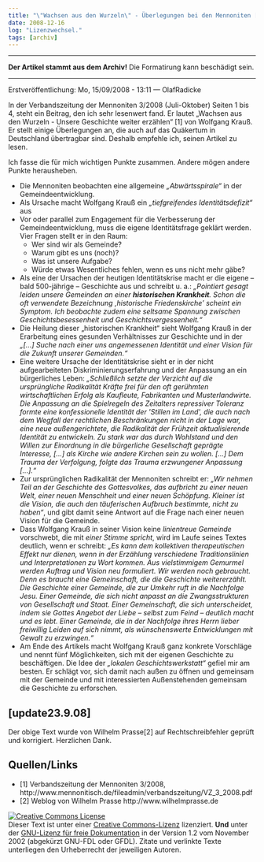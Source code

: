 ```yaml
---
title: "\"Wachsen aus den Wurzeln\" - Überlegungen bei den Mennoniten [update23.9.08]"
date: 2008-12-16
log: "Lizenzwechsel."
tags: [archiv]
---
```

<hr><b>Der Artikel stammt aus dem Archiv!</b> Die Formatirung kann beschädigt sein.<hr>
Erstveröffentlichung: Mo, 15/09/2008 - 13:11 — OlafRadicke

In der Verbandszeitung der Mennoniten 3/2008 (Juli-Oktober) Seiten 1 bis 4, steht ein Beitrag, den ich sehr lesenwert fand. Er lautet „Wachsen aus den Wurzeln - Unsere Geschichte weiter erzählen“ [1] von Wolfgang Krauß. Er stellt einige Überlegungen an, die auch auf das Quäkertum in Deutschland übertragbar sind. Deshalb empfehle ich, seinen Artikel zu lesen.
<!--break-->
Ich fasse die für mich wichtigen Punkte zusammen. Andere mögen andere Punkte herausheben. 

<ul>
<li>Die Mennoniten beobachten eine allgemeine <i>„Abwärtsspirale“</i> in der Gemeindeentwicklung.</li>
<li>Als Ursache macht Wolfgang Krauß ein <i>„tiefgreifendes Identitätsdefizit“</i> aus</li>
<li>Vor oder parallel zum Engagement für die Verbesserung der Gemeindeentwicklung, muss die eigene Identitätsfrage geklärt werden. Vier Fragen stellt er in den Raum: 
<ul>
    <li>Wer sind wir als Gemeinde?</li>
    <li>Warum gibt es uns (noch)?</li>
    <li>Was ist unsere Aufgabe?</li>
    <li>Würde etwas Wesentliches fehlen, wenn es uns nicht mehr gäbe?</li>
</ul></li>
<li>Als eine der Ursachen der heutigen Identitätskrise macht er die eigene – bald 500-jährige – Geschichte aus und schreibt u. a.: <i>„Pointiert gesagt leiden unsere Gemeinden an einer <b>historischen Krankheit</b>. Schon die oft verwendete Bezeichnung ‚historische Friedenskirche’ scheint ein Symptom. Ich beobachte zudem eine seltsame Spannung zwischen Geschichtsbesessenheit und Geschichtsvergessenheit.“</i></li>
<li>Die Heilung dieser „historischen Krankheit“ sieht Wolfgang Krauß in der Erarbeitung eines gesunden Verhältnisses zur Geschichte und in der <i>„[...] Suche nach einer uns angemessenen Identität und einer Vision für die Zukunft unserer Gemeinden.“</i></li>
<li>Eine weitere Ursache der Identitätskrise sieht er in der nicht aufgearbeiteten Diskriminierungserfahrung und der Anpassung an ein bürgerliches Leben: <i>„Schließlich setzte der Verzicht auf die ursprüngliche Radikalität Kräfte frei für den oft gerühmten wirtschaftlichen Erfolg als Kaufleute, Fabrikanten und Musterlandwirte. Die Anpassung an die Spielregeln des Zeitalters repressiver Toleranz formte eine konfessionelle Identität der 'Stillen im Land', die auch nach dem Wegfall der rechtlichen Beschränkungen nicht in der Lage war, eine neue außengerichtete, die Radikalität der Frühzeit aktualisierende Identität zu entwickeln. Zu stark war das durch Wohlstand und den Willen zur Einordnung in die bürgerliche Gesellschaft geprägte Interesse, [...] als Kirche wie andere Kirchen sein zu wollen. [...] Dem Trauma der Verfolgung, folgte das Trauma erzwungener Anpassung [...].“</i></li>
<li>Zur ursprünglichen Radikalität der Mennoniten schreibt er: <i>„Wir nehmen Teil an der Geschichte des Gottesvolkes, das aufbricht zu einer neuen Welt, einer neuen Menschheit und einer neuen Schöpfung. Kleiner ist die Vision, die auch den täuferischen Aufbruch bestimmte, nicht zu haben“</i>, und gibt damit seine Antwort auf die Frage nach einer neuen Vision für die Gemeinde.</li>
<li>Dass Wolfgang Krauß in seiner Vision keine <i>linientreue Gemeinde</i> vorschwebt, die mit <i>einer Stimme spricht</i>, wird im Laufe seines Textes deutlich, wenn er schreibt: <i>„Es kann dem kollektiven therapeutischen Effekt nur dienen, wenn in der Erzählung verschiedene Traditionslinien und Interpretationen zu Wort kommen. Aus vielstimmigem Gemurmel werden Auftrag und Vision neu formuliert. Wir werden noch gebraucht. Denn es braucht eine Gemeinschaft, die die Geschichte weitererzählt. Die Geschichte einer Gemeinde, die zur Umkehr ruft in die Nachfolge Jesu. Einer Gemeinde, die sich nicht anpasst an die Zwangsstrukturen von Gesellschaft und Staat. Einer Gemeinschaft, die sich unterscheidet, indem sie Gottes Angebot der Liebe – selbst zum Feind – deutlich macht und es lebt. Einer Gemeinde, die in der Nachfolge ihres Herrn lieber freiwillig Leiden auf sich nimmt, als wünschenswerte Entwicklungen mit Gewalt zu erzwingen.“</i></li>
<li>Am Ende des Artikels macht Wolfgang Krauß ganz konkrete Vorschläge und nennt fünf Möglichkeiten, sich mit der eigenen Geschichte zu beschäftigen. Die Idee der <i>„lokalen Geschichtswerkstatt“</i> gefiel mir am besten. Er schlägt vor, sich damit nach außen zu öffnen und gemeinsam mit der Gemeinde und mit interessierten Außenstehenden gemeinsam die Geschichte zu erforschen.</li>
</ul>

<h2>[update23.9.08]</h2>

Der obige Text wurde von Wilhelm Prasse[2] auf Rechtschreibfehler geprüft und korrigiert. Herzlichen Dank.

<h2>Quellen/Links</h2>
<ul>
<li> [1] Verbandszeitung der Mennoniten 3/2008, http://www.mennonitisch.de/fileadmin/verbandszeitung/VZ_3_2008.pdf </li>
<li> [2] Weblog von Wilhelm Prasse http://www.wilhelmprasse.de
</ul>


<a rel="license" href="http://creativecommons.org/licenses/by-sa/3.0/de/"><img alt="Creative Commons License" style="border-width:0" src="http://i.creativecommons.org/l/by-sa/3.0/de/88x31.png" /></a><br />Dieser <span xmlns:dc="http://purl.org/dc/elements/1.1/" href="http://purl.org/dc/dcmitype/Text" rel="dc:type">Text</span> ist unter einer <a rel="license" href="http://creativecommons.org/licenses/by-sa/3.0/de/">Creative Commons-Lizenz</a> lizenziert. <b>Und</b> unter der <a href="http://de.wikipedia.org/wiki/GFDL">GNU-Lizenz für freie Dokumentation</a> in der Version 1.2 vom November 2002 (abgekürzt GNU-FDL oder GFDL). Zitate und verlinkte Texte unterliegen den Urheberrecht der jeweiligen Autoren.
